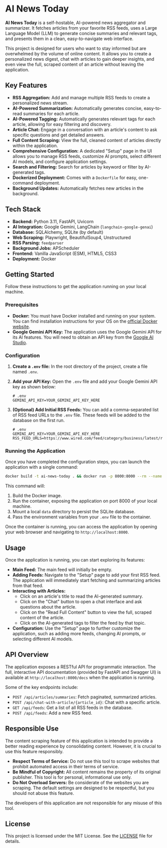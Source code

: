 # AI News Today

**AI News Today** is a self-hostable, AI-powered news aggregator and summarizer. It fetches articles from your favorite RSS feeds, uses a Large Language Model (LLM) to generate concise summaries and relevant tags, and presents them in a clean, easy-to-navigate web interface.

This project is designed for users who want to stay informed but are overwhelmed by the volume of online content. It allows you to create a personalized news digest, chat with articles to gain deeper insights, and even view the full, scraped content of an article without leaving the application.

## Key Features

*   **RSS Aggregation:** Add and manage multiple RSS feeds to create a personalized news stream.
*   **AI-Powered Summarization:** Automatically generates concise, easy-to-read summaries for each article.
*   **AI-Powered Tagging:** Automatically generates relevant tags for each article, allowing for easy filtering and discovery.
*   **Article Chat:** Engage in a conversation with an article's content to ask specific questions and get detailed answers.
*   **Full Content Scraping:** View the full, cleaned content of articles directly within the application.
*   **Comprehensive Configuration:** A dedicated "Setup" page in the UI allows you to manage RSS feeds, customize AI prompts, select different AI models, and configure application settings.
*   **Search and Filtering:** Search for articles by keyword or filter by AI-generated tags.
*   **Dockerized Deployment:** Comes with a `Dockerfile` for easy, one-command deployment.
*   **Background Updates:** Automatically fetches new articles in the background.

## Tech Stack

*   **Backend:** Python 3.11, FastAPI, Uvicorn
*   **AI Integration:** Google Gemini, LangChain (`langchain-google-genai`)
*   **Database:** SQLAlchemy, SQLite (by default)
*   **Web Scraping:** Playwright, BeautifulSoup4, Unstructured
*   **RSS Parsing:** `feedparser`
*   **Background Jobs:** APScheduler
*   **Frontend:** Vanilla JavaScript (ESM), HTML5, CSS3
*   **Deployment:** Docker

## Getting Started

Follow these instructions to get the application running on your local machine.

### Prerequisites

*   **Docker:** You must have Docker installed and running on your system. You can find installation instructions for your OS on the [official Docker website](https://docs.docker.com/get-docker/).
*   **Google Gemini API Key:** The application uses the Google Gemini API for its AI features. You will need to obtain an API key from the [Google AI Studio](https://aistudio.google.com/app/apikey).

### Configuration

1.  **Create a `.env` file:** In the root directory of the project, create a file named `.env`.

2.  **Add your API Key:** Open the `.env` file and add your Google Gemini API key as shown below:

    ```env
    # .env
    GEMINI_API_KEY=YOUR_GEMINI_API_KEY_HERE
    ```

3.  **(Optional) Add Initial RSS Feeds:** You can add a comma-separated list of RSS feed URLs to the `.env` file. These feeds will be added to the database on the first run.

    ```env
    # .env
    GEMINI_API_KEY=YOUR_GEMINI_API_KEY_HERE
    RSS_FEED_URLS=https://www.wired.com/feed/category/business/latest/rss,https://www.technologyreview.com/feed/
    ```

### Running the Application

Once you have completed the configuration steps, you can launch the application with a single command:

```bash
docker build -t ai-news-today . && docker run -p 8000:8000 --rm --name ai-news-today-container -v $(pwd)/data:/app/data --env-file .env ai-news-today
```

This command will:
1.  Build the Docker image.
2.  Run the container, exposing the application on port 8000 of your local machine.
3.  Mount a local `data` directory to persist the SQLite database.
4.  Pass the environment variables from your `.env` file to the container.

Once the container is running, you can access the application by opening your web browser and navigating to `http://localhost:8000`.

## Usage

Once the application is running, you can start exploring its features:

*   **Main Feed:** The main feed will initially be empty.
*   **Adding Feeds:** Navigate to the "Setup" page to add your first RSS feed. The application will immediately start fetching and summarizing articles from that feed.
*   **Interacting with Articles:**
    *   Click on an article's title to read the AI-generated summary.
    *   Click on the "Chat" button to open a chat interface and ask questions about the article.
    *   Click on the "Read Full Content" button to view the full, scraped content of the article.
    *   Click on the AI-generated tags to filter the feed by that topic.
*   **Configuration:** Use the "Setup" page to further customize the application, such as adding more feeds, changing AI prompts, or selecting different AI models.

## API Overview

The application exposes a RESTful API for programmatic interaction. The full, interactive API documentation (provided by FastAPI and Swagger UI) is available at `http://localhost:8000/docs` when the application is running.

Some of the key endpoints include:

*   `POST /api/articles/summaries`: Fetch paginated, summarized articles.
*   `POST /api/chat-with-article/{article_id}`: Chat with a specific article.
*   `GET /api/feeds`: Get a list of all RSS feeds in the database.
*   `POST /api/feeds`: Add a new RSS feed.

## Responsible Use

The content scraping feature of this application is intended to provide a better reading experience by consolidating content. However, it is crucial to use this feature responsibly.

*   **Respect Terms of Service:** Do not use this tool to scrape websites that prohibit automated access in their terms of service.
*   **Be Mindful of Copyright:** All content remains the property of its original publisher. This tool is for personal, informational use only.
*   **Do Not Overload Servers:** Be considerate of the websites you are scraping. The default settings are designed to be respectful, but you should not abuse this feature.

The developers of this application are not responsible for any misuse of this tool.

## License

This project is licensed under the MIT License. See the [LICENSE](LICENSE) file for details.
